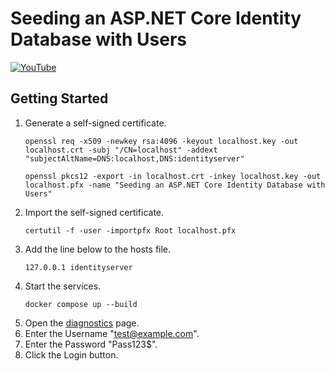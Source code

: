# Seeding an ASP.NET Core Identity Database with Users

[![YouTube](https://img.youtube.com/vi/Vo4hk-cfJh0/0.jpg)](https://www.youtube.com/watch?v=Vo4hk-cfJh0)

## Getting Started

1. Generate a self-signed certificate.
    ```shell
    openssl req -x509 -newkey rsa:4096 -keyout localhost.key -out localhost.crt -subj "/CN=localhost" -addext "subjectAltName=DNS:localhost,DNS:identityserver"
    ```
    ```shell
    openssl pkcs12 -export -in localhost.crt -inkey localhost.key -out localhost.pfx -name "Seeding an ASP.NET Core Identity Database with Users"
    ```
1. Import the self-signed certificate.
    ```shell
    certutil -f -user -importpfx Root localhost.pfx
    ```
1. Add the line below to the hosts file.
    ```text
    127.0.0.1 identityserver
    ```
1. Start the services.
    ```shell
    docker compose up --build
    ```
1. Open the [diagnostics](https://identityserver:5001/diagnostics) page.
1. Enter the Username "test@example.com".
1. Enter the Password "Pass123$".
1. Click the Login button.
